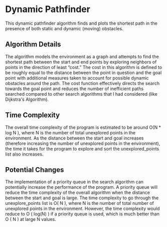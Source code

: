 # Dynamic Pathfinder
This dynamic pathfinder algorithm finds and plots the shortest path in the presence of both static and dynamic (moving) obstacles.
## Algorithm Details
The algorithm models the environment as a graph and attempts to find the shortest path between the start and end points by exploring neighbors of points in the direction of least “cost.” 
The cost in this algorithm is defined to be roughly equal to the distance between the point in question and the goal point with additional measures taken to account for possible dynamic obstacles around the path. The cost function effectively directs the search towards the goal point and reduces the number of inefficient paths searched compared to other search algorithms that I had considered (like Dijkstra's Algorithm). 
## Time Complexity
The overall time complexity of the program is estimated to be around O(N * log N ), where N is the number of total unexplored points in the environment. As the distance between the start and goal increases (therefore increasing the number of unexplored points in the environment), the time it takes for the program to explore and sort the unexplored_points list also increases.
## Potential Changes
The implementation of a priority queue in the search algorithm can potentially increase the performance of the program. A priority queue will reduce the time complexity of the overall algorithm when the distance between the start and goal is large. The time complexity to go through the unexplore_points list is O( N ), where N is the number of total number of unexplored points in the environment. However, the time complexity would reduce to O ( log(N) ) if a priority queue is used, which is much better than O ( N ) at large N values. 
